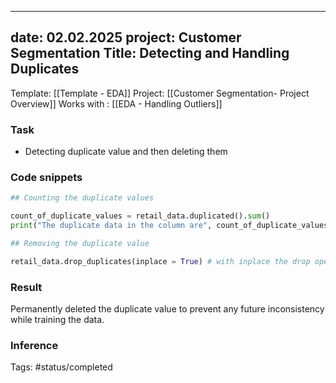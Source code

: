 
---
date: 02.02.2025
project: Customer Segmentation 
Title: Detecting and Handling Duplicates
---


Template: [[Template - EDA]]
Project: [[Customer Segmentation- Project Overview]]
Works with : [[EDA - Handling Outliers]]

### Task
*  Detecting duplicate value and then deleting them

### Code snippets
```python
## Counting the duplicate values

count_of_duplicate_values = retail_data.duplicated().sum()
print("The duplicate data in the column are", count_of_duplicate_values)#using string interpolation 

## Removing the duplicate value

retail_data.drop_duplicates(inplace = True) # with inplace the drop operation is basically permanent in the dataset
```

### Result
Permanently deleted the duplicate value to prevent any future inconsistency while training the data.

### Inference

Tags:
#status/completed 












